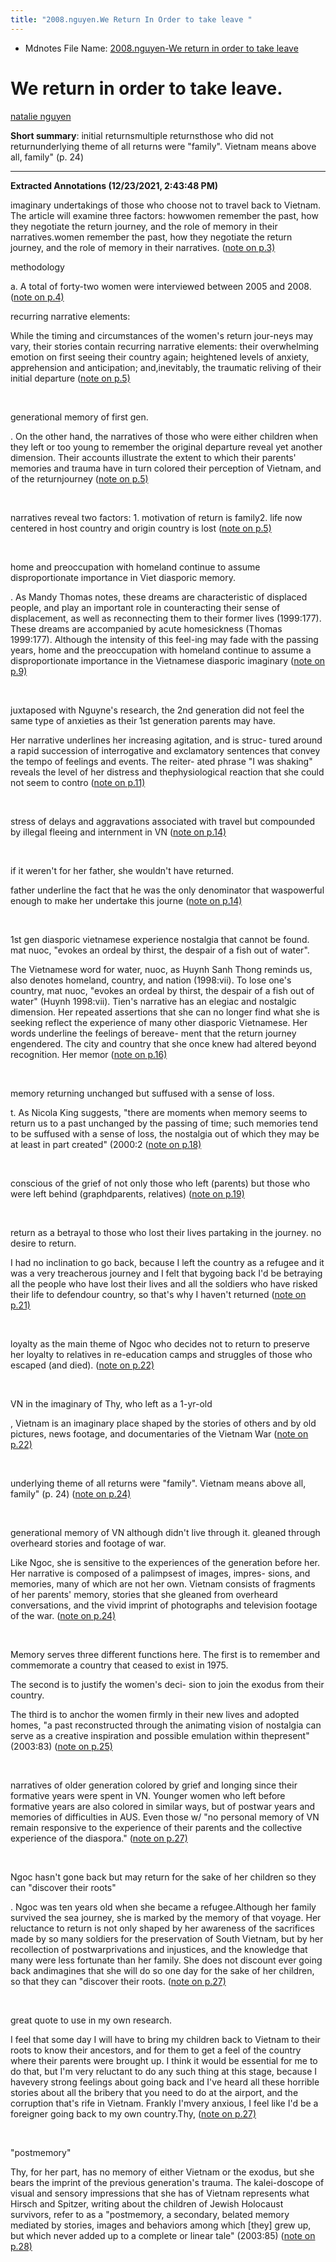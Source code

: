 ```yaml
---
title: "2008.nguyen.We Return In Order to take leave "
---
```

* Mdnotes File Name: [2008.nguyen-We return in order to take leave](002.Literature%20Notes/2008.nguyen-We%20return%20in%20order%20to%20take%20leave.md)

# We return in order to take leave. 
[natalie nguyen](005.Authors/natalie%20nguyen.md)

**Short summary**: initial returnsmultiple returnsthose who did not returnunderlying theme of all returns were "family". Vietnam means above all, family" (p. 24)

---

**Extracted Annotations (12/23/2021, 2:43:48 PM)**


imaginary undertakings of those who choose not to travel back to Vietnam. The article will examine three factors: howwomen remember the past, how they negotiate the return journey, and the role of memory in their narratives.women remember the past, how they negotiate the return journey, and the role of memory in their narratives. ([note on p.3) ](zotero://open-pdf/library/items/4VERL4XP?page=2)



methodology 

a. A total of forty-two women were interviewed between 2005 and 2008. ([note on p.4) ](zotero://open-pdf/library/items/4VERL4XP?page=3)



recurring narrative elements:

While the timing and circumstances of the women's return jour-neys may vary, their stories contain recurring narrative elements: their overwhelming emotion on first seeing their country again; heightened levels of anxiety, apprehension and anticipation; and,inevitably, the traumatic reliving of their initial departure ([note on p.5) ](zotero://open-pdf/library/items/4VERL4XP?page=4)


 


generational memory of first gen.

. On the other hand, the narratives of those who were either children when they left or too young to remember the original departure reveal yet another dimension. Their accounts illustrate the extent to which their parents' memories and trauma have in turn colored their perception of Vietnam, and of the returnjourney ([note on p.5) ](zotero://open-pdf/library/items/4VERL4XP?page=4)


 


narratives reveal two factors: 1. motivation of return is family2. life now centered in host country and origin country is lost ([note on p.5) ](zotero://open-pdf/library/items/4VERL4XP?page=4)


 


home and preoccupation with homeland continue to assume disproportionate importance in Viet diasporic memory.

. As Mandy Thomas notes, these dreams are characteristic of displaced people, and play an important role in counteracting their sense of displacement, as well as reconnecting them to their former lives (1999:177). These dreams are accompanied by acute homesickness (Thomas 1999:177). Although the intensity of this feel-ing may fade with the passing years, home and the preoccupation with homeland continue to assume a disproportionate importance in the Vietnamese diasporic imaginary ([note on p.9) ](zotero://open-pdf/library/items/4VERL4XP?page=8)


 


juxtaposed with Nguyne's research, the 2nd generation did not feel the same type of anxieties as their 1st generation parents may have. 

Her narrative underlines her increasing agitation, and is struc- tured around a rapid succession of interrogative and exclamatory sentences that convey the tempo of feelings and events. The reiter- ated phrase "I was shaking" reveals the level of her distress and thephysiological reaction that she could not seem to contro ([note on p.11) ](zotero://open-pdf/library/items/4VERL4XP?page=10)


 


stress of delays and aggravations associated with travel but compounded by illegal fleeing and internment in VN ([note on p.14) ](zotero://open-pdf/library/items/4VERL4XP?page=13)


 


if it weren't for her father, she wouldn't have returned.

father underline the fact that he was the only denominator that waspowerful enough to make her undertake this journe ([note on p.14) ](zotero://open-pdf/library/items/4VERL4XP?page=13)


 


1st gen diasporic vietnamese experience nostalgia that cannot be found. mat nuoc, "evokes an ordeal by thirst, the despair of a fish out of water".

The Vietnamese word for water, nuoc, as Huynh Sanh Thong reminds us, also denotes homeland, country, and nation (1998:vii). To lose one's country, mat nuoc, "evokes an ordeal by thirst, the despair of a fish out of water" (Huynh 1998:vii). Tien's narrative has an elegiac and nostalgic dimension. Her repeated assertions that she can no longer find what she is seeking reflect the experience of many other diasporic Vietnamese. Her words underline the feelings of bereave- ment that the return journey engendered. The city and country that she once knew had altered beyond recognition. Her memor ([note on p.16) ](zotero://open-pdf/library/items/4VERL4XP?page=15)


 


memory returning unchanged but suffused with a sense of loss. 

t. As Nicola King suggests, "there are moments when memory seems to return us to a past unchanged by the passing of time; such memories tend to be suffused with a sense of loss, the nostalgia out of which they may be at least in part created" (2000:2 ([note on p.18) ](zotero://open-pdf/library/items/4VERL4XP?page=17)


 


conscious of the grief of not only those who left (parents) but those who were left behind (graphdparents, relatives) ([note on p.19) ](zotero://open-pdf/library/items/4VERL4XP?page=18)


 


return as a betrayal to those who lost their lives partaking in the journey. no desire to return.

I had no inclination to go back, because I left the country as a refugee and it was a very treacherous journey and I felt that bygoing back I'd be betraying all the people who have lost their lives and all the soldiers who have risked their life to defendour country, so that's why I haven't returned ([note on p.21) ](zotero://open-pdf/library/items/4VERL4XP?page=20)


 


loyalty as the main theme of Ngoc who decides not to return to preserve her loyalty to relatives in re-education camps and struggles of those who escaped (and died). ([note on p.22) ](zotero://open-pdf/library/items/4VERL4XP?page=21)


 


VN in the imaginary of Thy, who left as a 1-yr-old

, Vietnam is an imaginary place shaped by the stories of others and by old pictures, news footage, and documentaries of the Vietnam War ([note on p.22) ](zotero://open-pdf/library/items/4VERL4XP?page=21)


 


underlying theme of all returns were "family". Vietnam means above all, family" (p. 24) ([note on p.24) ](zotero://open-pdf/library/items/4VERL4XP?page=23)


 


generational memory of VN although didn't live through it. gleaned through overheard stories and footage of war.

Like Ngoc, she is sensitive to the experiences of the generation before her. Her narrative is composed of a palimpsest of images, impres- sions, and memories, many of which are not her own. Vietnam consists of fragments of her parents' memory, stories that she gleaned from overheard conversations, and the vivid imprint of photographs and television footage of the war. ([note on p.24) ](zotero://open-pdf/library/items/4VERL4XP?page=23)


 


Memory serves three different functions here. The first is to remember and commemorate a country that ceased to exist in 1975.

The second is to justify the women's deci- sion to join the exodus from their country.

The third is to anchor the women firmly in their new lives and adopted homes, "a past reconstructed through the animating vision of nostalgia can serve as a creative inspiration and possible emulation within thepresent" (2003:83) ([note on p.25) ](zotero://open-pdf/library/items/4VERL4XP?page=24)


 


narratives of older generation colored by grief and longing since their formative years were spent in VN. Younger women who left before formative years are also colored in similar ways, but of postwar years and memories of difficulties in AUS. Even those w/ "no personal memory of VN remain responsive to the experience of their parents and the collective experience of the diaspora." ([note on p.27) ](zotero://open-pdf/library/items/4VERL4XP?page=26)


 


Ngoc hasn't gone back but may return for the sake of her children so they can "discover their roots"

. Ngoc was ten years old when she became a refugee.Although her family survived the sea journey, she is marked by the memory of that voyage. Her reluctance to return is not only shaped by her awareness of the sacrifices made by so many soldiers for the preservation of South Vietnam, but by her recollection of postwarprivations and injustices, and the knowledge that many were less fortunate than her family. She does not discount ever going back andimagines that she will do so one day for the sake of her children, so that they can "discover their roots. ([note on p.27) ](zotero://open-pdf/library/items/4VERL4XP?page=26)


 


great quote to use in my own research.

I feel that some day I will have to bring my children back to Vietnam to their roots to know their ancestors, and for them to get a feel of the country where their parents were brought up. I think it would be essential for me to do that, but I'm very reluctant to do any such thing at this stage, because I havevery strong feelings about going back and I've heard all these horrible stories about all the bribery that you need to do at the airport, and the corruption that's rife in Vietnam. Frankly I'mvery anxious, I feel like I'd be a foreigner going back to my own country.Thy, ([note on p.27) ](zotero://open-pdf/library/items/4VERL4XP?page=26)


 


"postmemory" 

Thy, for her part, has no memory of either Vietnam or the exodus, but she bears the imprint of the previous generation's trauma. The kalei-doscope of visual and sensory impressions that she has of Vietnam represents what Hirsch and Spitzer, writing about the children of Jewish Holocaust survivors, refer to as a "postmemory, a secondary, belated memory mediated by stories, images and behaviors among which [they] grew up, but which never added up to a complete or linear tale" (2003:85) ([note on p.28) ](zotero://open-pdf/library/items/4VERL4XP?page=27)


 

